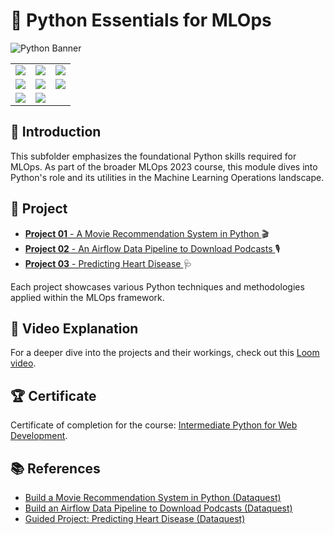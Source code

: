 # 🐍 Python Essentials for MLOps
![Python Banner](https://dummyimage.com/1200x400/000/fff&text=Python+Essentials+for+MLOps)
<table>
  <tr>
    <td><img src="https://dummyimage.com/600x200/000/fff&text=Refactoring"></td>
    <td><img src="https://dummyimage.com/600x200/000/fff&text=Principles: DRY, KISS"></td>
    <td><img src="https://dummyimage.com/600x200/000/fff&text=Linting with pylint"></td>
  </tr>
  <tr>
    <td><img src="https://dummyimage.com/600x200/000/fff&text=Exception+Handling"></td>
    <td><img src="https://dummyimage.com/600x200/000/fff&text=Logging:+INFO,+DEBUG,+ERROR"></td>
    <td><img src="https://dummyimage.com/600x200/000/fff&text=Unit+Testing"></td>
  </tr>
  <tr>
    <td><img src="https://dummyimage.com/600x200/000/fff&text=GitHub+Codespaces"></td>
    <td><img src="https://dummyimage.com/600x200/000/fff&text=Command Line Interface (CLI)"></td>
    <td></td>
  </tr>
</table>

## 📜 Introduction
This subfolder emphasizes the foundational Python skills required for MLOps. As part of the broader MLOps 2023 course, this module dives into Python's role and its utilities in the Machine Learning Operations landscape.

## 📂 Project
- [**Project 01** - A Movie Recommendation System in Python ](./Project%2001/) 🎬
- [**Project 02** - An Airflow Data Pipeline to Download Podcasts ](./Project%2002/) 🎙️
- [**Project 03** - Predicting Heart Disease ](./Project%2003/) 🩺

Each project showcases various Python techniques and methodologies applied within the MLOps framework.

## 🎥 Video Explanation
For a deeper dive into the projects and their workings, check out this [Loom video](LOOM_VIDEO_URL).

## 🏆 Certificate
Certificate of completion for the course: [Intermediate Python for Web Development](https://app.dataquest.io/view_cert/AXUVGRJG23AHG91MHI5Y).

## 📚 References
- [Build a Movie Recommendation System in Python (Dataquest)](https://github.com/dataquestio/project-walkthroughs/blob/master/movie_recs/movie_recommendations.ipynb)
- [Build an Airflow Data Pipeline to Download Podcasts (Dataquest)](https://github.com/dataquestio/project-walkthroughs/blob/master/podcast_summary/podcast_summary.py)
- [Guided Project: Predicting Heart Disease (Dataquest)](https://github.com/dataquestio/solutions/blob/master/Mission740Solutions.ipynb)